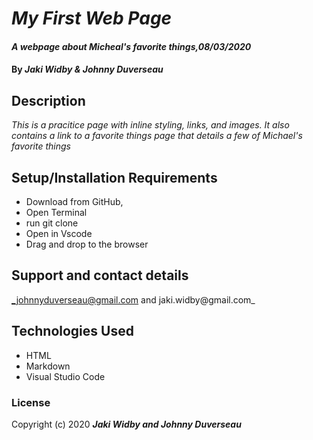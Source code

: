 # _My First Web Page_

#### _A webpage about Micheal's favorite things,08/03/2020_

#### By _**Jaki Widby & Johnny Duverseau**_

## Description

_This is a pracitice page with inline styling, links, and images. It also contains a link to a favorite things page that details a few of Michael's favorite things_


## Setup/Installation Requirements

* Download from GitHub, 
* Open Terminal 
* run git clone 
* Open in Vscode 
* Drag and drop to the browser

## Support and contact details
_johnnyduverseau@gmail.com and jaki.widby@gmail.com_

## Technologies Used

* HTML
* Markdown
* Visual Studio Code

### License

Copyright (c) 2020 **_Jaki Widby and Johnny Duverseau_**